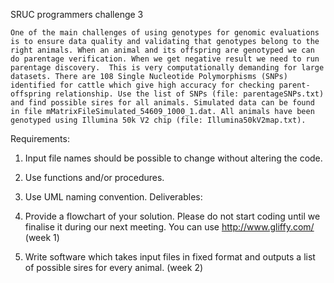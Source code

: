 SRUC programmers challenge 3


	One of the main challenges of using genotypes for genomic evaluations is to ensure data quality and validating that genotypes belong to the right animals. When an animal and its offspring are genotyped we can do parentage verification. When we get negative result we need to run parentage discovery.  This is very computationally demanding for large datasets. There are 108 Single Nucleotide Polymorphisms (SNPs) identified for cattle which give high accuracy for checking parent-offspring relationship. Use the list of SNPs (file: parentageSNPs.txt) and find possible sires for all animals. Simulated data can be found in file mMatrixFileSimulated_54609_1000_1.dat. All animals have been genotyped using Illumina 50k V2 chip (file: Illumina50kV2map.txt).  
	
	
Requirements:
1.	Input file names should be possible to change without altering the code.
2.	Use functions and/or procedures.
3.	Use UML naming convention.
Deliverables:


1.	Provide a flowchart of your solution. Please do not start coding until we finalise it during our next meeting. You can use http://www.gliffy.com/ (week 1)
2.	Write software which takes input files in fixed format and outputs a list of possible sires for every animal. (week 2)

